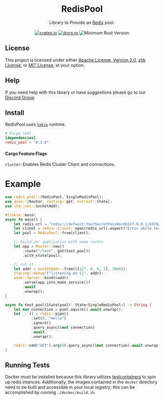 <h1 align="center">
    RedisPool
</h1>
<div align="center">
    Library to Provide an <a href="https://github.com/redis-rs/redis-rs/tree/main">Redis</a> pool.
</div>
<br />
<div align="center">
    <a href="https://crates.io/crates/redis_pool"><img src="https://img.shields.io/crates/v/redis_pool?style=plastic" alt="crates.io"></a>
    <a href="https://docs.rs/redis_pool"><img src="https://docs.rs/redis_pool/badge.svg" alt="docs.rs"></a>
    <img src="https://img.shields.io/badge/min%20rust-1.60-green.svg" alt="Minimum Rust Version">
</div>

## License

This project is licensed under either [Apache License, Version 2.0](LICENSE-APACHE), [zlib License](LICENSE-ZLIB), or [MIT License](LICENSE-MIT), at your option.

## Help

If you need help with this library or have suggestions please go to our [Discord Group](https://discord.gg/gVXNDwpS3Z)

## Install

RedisPool uses [`tokio`] runtime.

[`tokio`]: https://github.com/tokio-rs/tokio

```toml
# Cargo.toml
[dependencies]
redis_pool = "0.3.0"
```

#### Cargo Feature Flags

`cluster`: Enables Redis Cluster Client and connections.

# Example

```rust ignore
use redis_pool::{RedisPool, SingleRedisPool};
use axum::{Router, routing::get, extract::State};
use std::net::SocketAddr;

#[tokio::main]
async fn main() {
    let redis_url = "redis://default:YourSecretPassWord@127.0.0.1:6379/0";
    let client = redis::Client::open(redis_url).expect("Error while testing the connection");
    let pool = RedisPool::from(client);

    // build our application with some routes
    let app = Router::new()
        .route("/test", get(test_pool))
        .with_state(pool);

    // run it
    let addr = SocketAddr::from(([127, 0, 0, 1], 3000));
    tracing::debug!("listening on {}", addr);
    axum::Server::bind(&addr)
        .serve(app.into_make_service())
        .await
        .unwrap();
}

async fn test_pool(State(pool): State<SingleRedisPool>) -> String {
    let mut connection = pool.aquire().await.unwrap();
    let _: () = redis::pipe()
            .set(0, "Hello")
            .ignore()
            .query_async(&mut connection)
            .await
            .unwrap();

    redis::cmd("GET").arg(0).query_async(&mut connection).await.unwrap()
}
```

## Running Tests

Docker must be installed because this library utilizes [testcontainers](https://github.com/testcontainers/testcontainers-rs) to spin up redis intances. Additionally, the images contained in the `docker` directory need to be built and accessible in your local registry; this can be accomplished by running `./docker/build.sh`.
